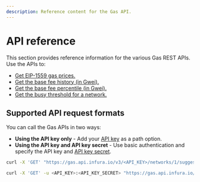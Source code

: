 ```yaml
---
description: Reference content for the Gas API.
---
```


# API reference

This section provides reference information for the various Gas REST APIs.
Use the APIs to:

- [Get EIP-1559 gas prices.](./gasprices-type2.md)
- [Get the base fee history (in Gwei).](./basefeehistory.md)
- [Get the base fee percentile (in Gwei).](./basefeepercentile.md)
- [Get the busy threshold for a network.](./busythreshold.md)

## Supported API request formats

You can call the Gas APIs in two ways:

- **Using the API key only** - Add your [API key](https://docs.infura.io/dashboard/secure-an-api/api-key)
    as a path option.
- **Using the API key and API key secret** - Use basic authentication and specify the API key
    and [API key secret](https://docs.infura.io/networks/ethereum/how-to/secure-a-project/project-secret).

<Tabs>
  <TabItem value="API key only" label="Use an API key only" default>

```bash
curl -X 'GET' "https://gas.api.infura.io/v3/<API_KEY>/networks/1/suggestedGasFees"
```

  </TabItem>
  <TabItem value="API key and API key secret" label="Use an API key and API key secret" >

  ```bash
curl -X 'GET' -u <API_KEY>:<API_KEY_SECRET> "https://gas.api.infura.io/networks/1/suggestedGasFees"
```
 
  </TabItem>
</Tabs>
